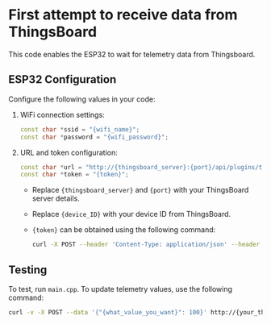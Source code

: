 # First attempt to receive data from ThingsBoard

This code enables the ESP32 to wait for telemetry data from Thingsboard.

## ESP32 Configuration

Configure the following values in your code:

1. WiFi connection settings:

    ```cpp
    const char *ssid = "{wifi_name}";
    const char *password = "{wifi_password}";
    ```

2. URL and token configuration:

    ```cpp
    const char *url = "http://{thingsboard_server}:{port}/api/plugins/telemetry/DEVICE/{device_ID}/values/timeseries?keys={name_of_value}";
    const char *token = "{token}";
    ```

    - Replace `{thingsboard_server}` and `{port}` with your ThingsBoard server details.
    - Replace `{device_ID}` with your device ID from ThingsBoard.
    - `{token}` can be obtained using the following command:

      ```bash 
      curl -X POST --header 'Content-Type: application/json' --header 'Accept: application/json' -d '{"username":"{your_thingsboard_username}", "password":"{your_thingsboard_password}"}' 'https://{your_thingsboard_server}/api/auth/login'
      ```

## Testing

To test, run `main.cpp`. To update telemetry values, use the following command:

```bash
curl -v -X POST --data '{"{what_value_you_want}": 100}' http://{your_thingsboard_server}/api/v1/{device_ID}/telemetry --header "Content-Type:application/json"
